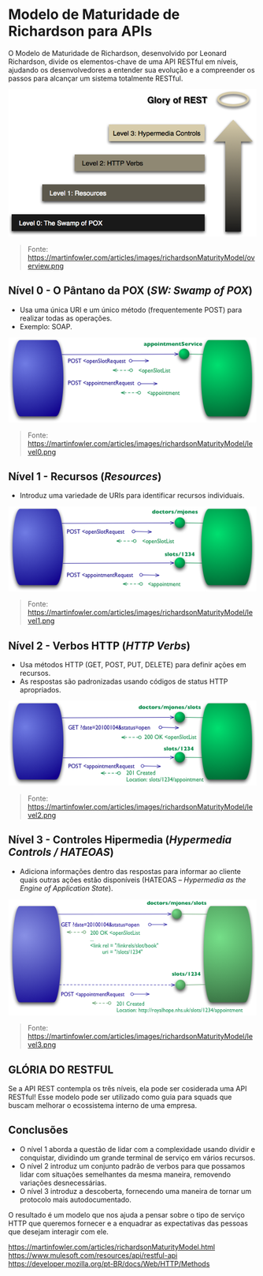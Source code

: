 # Modelo de Maturidade de Richardson para APIs

O Modelo de Maturidade de Richardson, desenvolvido por Leonard Richardson, divide os elementos-chave de uma API RESTful em níveis, ajudando os desenvolvedores a entender sua evolução e a compreender os passos para alcançar um sistema totalmente RESTful.

![Figura 1: Steps toward REST](images/02.3.1-glory-of-rest.png)
> Fonte: <https://martinfowler.com/articles/images/richardsonMaturityModel/overview.png>

## **Nível 0 - O Pântano da POX** (*SW: Swamp of POX*)

- Usa uma única URI e um único método (frequentemente POST) para realizar todas as operações.
- Exemplo: SOAP.

![Figura 2: Exemplo de interação no Nível 0](images/02.3-2-nivel0.png)
> Fonte: <https://martinfowler.com/articles/images/richardsonMaturityModel/level0.png>

## **Nível 1 - Recursos** (*Resources*)

- Introduz uma variedade de URIs para identificar recursos individuais.

![Figura 3: Nível 1 adicionando recursos](images/02.3-2-nivel1.png)
> Fonte: <https://martinfowler.com/articles/images/richardsonMaturityModel/level1.png>

## **Nível 2 - Verbos HTTP** (*HTTP Verbs*)

- Usa métodos HTTP (GET, POST, PUT, DELETE) para definir ações em recursos.
- As respostas são padronizadas usando códigos de status HTTP apropriados.

![Figura 4: Nível 2 adicionando verbos](images/02.3-2-nivel2.png)
> Fonte: <https://martinfowler.com/articles/images/richardsonMaturityModel/level2.png>

## **Nível 3 - Controles Hipermedia** (*Hypermedia Controls / HATEOAS*)

- Adiciona informações dentro das respostas para informar ao cliente quais outras ações estão disponíveis (HATEOAS – *Hypermedia as the Engine of Application State*).

![Figura 5: Nível 3 adicionando controle de hipermídia](images/02.3-2-nivel3.png)
> Fonte: <https://martinfowler.com/articles/images/richardsonMaturityModel/level3.png>

## GLÓRIA DO RESTFUL

Se a API REST contempla os três níveis, ela pode ser cosiderada uma API RESTful!
Esse modelo pode ser utilizado como guia para squads que buscam melhorar o ecossistema interno de uma empresa. 

## Conclusões

- O nível 1 aborda a questão de lidar com a complexidade usando dividir e conquistar, dividindo um grande terminal de serviço em vários recursos.
- O nível 2 introduz um conjunto padrão de verbos para que possamos lidar com situações semelhantes da mesma maneira, removendo variações desnecessárias.
- O nível 3 introduz a descoberta, fornecendo uma maneira de tornar um protocolo mais autodocumentado.
  
O resultado é um modelo que nos ajuda a pensar sobre o tipo de serviço HTTP que queremos fornecer e a enquadrar as expectativas das pessoas que desejam interagir com ele.

https://martinfowler.com/articles/richardsonMaturityModel.html
https://www.mulesoft.com/resources/api/restful-api
https://developer.mozilla.org/pt-BR/docs/Web/HTTP/Methods
